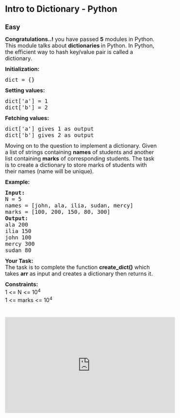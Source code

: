# Intro to Dictionary - Python
## Easy
<div class="problems_problem_content__Xm_eO"><p><span style="font-size:18px"><strong>Congratulations..!</strong> you have passed <strong>5</strong> modules in Python. This module talks about <strong>dictionaries </strong>in Python. In Python, the efficient way to hash key/value pair is called a dictionary.</span></p>

<p><span style="font-size:18px"><strong>Initialization:</strong></span></p>

<pre><span style="font-size:18px">dict = {}
</span></pre>

<p><span style="font-size:18px"><strong>Setting values:</strong> </span></p>

<pre><span style="font-size:18px">dict['a'] = 1 </span>
<span style="font-size:18px">dict['b'] = 2</span></pre>

<p><span style="font-size:18px"><strong>Fetching values:</strong></span></p>

<pre><span style="font-size:18px">dict['a'] gives 1 as output </span>
<span style="font-size:18px">dict['b'] gives 2 as output</span></pre>

<p><span style="font-size:18px">Moving on to the question to implement&nbsp;a dictionary. Given a list of strings containing <strong>names</strong> of students and another list containing <strong>marks</strong> of corresponding students. The task is to create a dictionary to store marks of students with their names (name will be unique).</span></p>

<p><span style="font-size:18px"><strong>Example:</strong></span></p>

<pre><span style="font-size:18px"><strong>Input:</strong> </span>
<span style="font-size:18px">N = 5 </span>
<span style="font-size:18px">names = [john, ala, ilia, sudan, mercy] </span>
<span style="font-size:18px">marks = [100, 200, 150, 80, 300]</span>
<strong><span style="font-size:18px">Output:</span></strong>
<span style="font-size:18px">ala 200 </span>
<span style="font-size:18px">ilia 150 </span>
<span style="font-size:18px">john 100 </span>
<span style="font-size:18px">mercy 300 </span>
<span style="font-size:18px">sudan 80</span></pre>

<p><span style="font-size:18px"><strong>Your Task:</strong><br>
The task is to complete the function <strong>create_dict()</strong> which takes <strong>arr</strong> as input and creates a dictionary then&nbsp;returns it.</span></p>

<p><span style="font-size:18px"><strong>Constraints:</strong><br>
1 &lt;= N&nbsp;&lt;= 10<sup>4</sup><br>
1 &lt;= marks &lt;= 10<sup>4</sup></span></p>

<p>&nbsp;</p>

<p><iframe frameborder="0" height="315" src="https://www.youtube.com/embed/z7z_e5-l2yE" width="560"></iframe></p>
</div>
